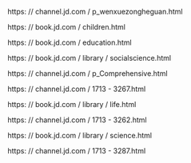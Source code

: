https: // channel.jd.com / p_wenxuezongheguan.html

https: // book.jd.com / children.html

https: // book.jd.com / education.html

https: // book.jd.com / library / socialscience.html

https: // channel.jd.com / p_Comprehensive.html

https: // channel.jd.com / 1713 - 3267.html

https: // book.jd.com / library / life.html

https: // channel.jd.com / 1713 - 3262.html

https: // book.jd.com / library / science.html

https: // channel.jd.com / 1713 - 3287.html